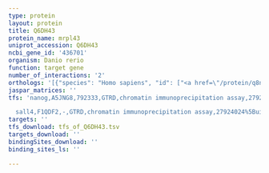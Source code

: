 ```yaml
---
type: protein
layout: protein
title: Q6DH43
protein_name: mrpl43
uniprot_accession: Q6DH43
ncbi_gene_id: '436701'
organism: Danio rerio
function: target gene
number_of_interactions: '2'
orthologs: '[{"species": "Homo sapiens", "id": ["<a href=\"/protein/q8n983\">Q8N983</a>"]}, {"species": "Mus musculus", "id": ["<a href=\"/protein/q5rl20\">Q5RL20</a>"]}, {"species": "Rattus norvegicus", "id": ["<a href=\"/protein/d3zxf8\">D3ZXF8</a>"]}, {"species": "Drosophila melanogaster", "id": ["<a href=\"/protein/q9w1l1\">Q9W1L1</a>"]}, {"species": "Caenorhabditis elegans", "id": ["<a href=\"/protein/o02220\">O02220</a>"]}]'
jaspar_matrices: ''
tfs: 'nanog,A5JNG8,792333,GTRD,chromatin immunoprecipitation assay,27924024%5Buid%5D,No

  sall4,F1QDF2,-,GTRD,chromatin immunoprecipitation assay,27924024%5Buid%5D,No'
targets: ''
tfs_download: tfs_of_Q6DH43.tsv
targets_download: ''
bindingSites_download: ''
binding_sites_ls: ''

---
```

